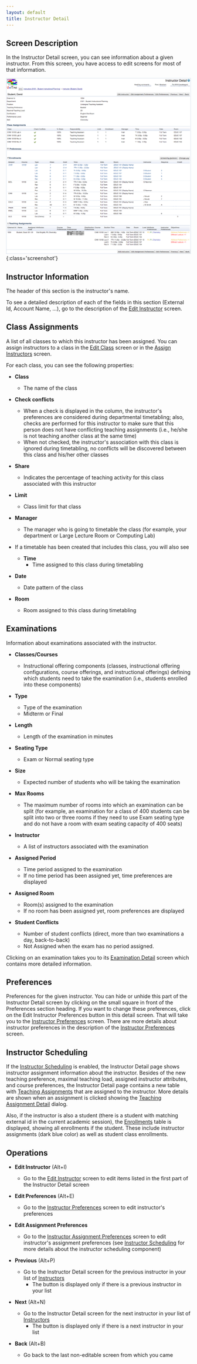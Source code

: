 ```yaml
---
layout: default
title: Instructor Detail
---
```



## Screen Description

In the Instructor Detail screen, you can see information about a given instructor. From this screen, you have access to edit screens for most of that information.

![Instructor Detail](images/instructor-detail-1.png){:class='screenshot'}

## Instructor Information

The header of this section is the instructor's name.

To see a detailed description of each of the fields in this section (External Id, Account Name, ...), go to the description of the [Edit Instructor](edit-instructor) screen.

## Class Assignments

A list of all classes to which this instructor has been assigned. You can assign instructors to a class in the [Edit Class](edit-class) screen or in the [Assign Instructors](assign-instructors) screen.

For each class, you can see the following properties:

* **Class**
	* The name of the class

* **Check conflicts**
	* When a check is displayed in the column, the instructor's preferences are considered during departmental timetabling; also, checks are performed for this instructor to make sure that this person does not have conflicting teaching assignments (i.e., he/she is not teaching another class at the same time)
	* When not checked, the instructor's association with this class is ignored during timetabling, no conflicts will be discovered between this class and his/her other classes

* **Share**
	* Indicates the percentage of teaching activity for this class associated with this instructor

* **Limit**
	* Class limit for that class

* **Manager**
	* The manager who is going to timetable the class (for example, your department or Large Lecture Room or Computing Lab)

* If a timetable has been created that includes this class, you will also see
	* **Time**
		* Time assigned to this class during timetabling

* **Date**
	* Date pattern of the class

* **Room**
	* Room assigned to this class during timetabling

## Examinations

Information about examinations associated with the instructor.

* **Classes/Courses**
	* Instructional offering components (classes, instructional offering configurations, course offerings, and instructional offerings) defining which students need to take the examination (i.e., students enrolled into these components)

* **Type**
	* Type of the examination
	* Midterm or Final

* **Length**
	* Length of the examination in minutes

* **Seating Type**
	* Exam or Normal seating type

* **Size**
	* Expected number of students who will be taking the examination

* **Max Rooms**
	* The maximum number of rooms into which an examination can be split (for example, an examination for a class of 400 students can be split into two or three rooms if they need to use Exam seating type and do not have a room with exam seating capacity of 400 seats)

* **Instructor**
	* A list of instructors associated with the examination

* **Assigned Period**
	* Time period assigned to the examination
	* If no time period has been assigned yet, time preferences are displayed

* **Assigned Room**
	* Room(s) assigned to the examination
	* If no room has been assigned yet, room preferences are displayed

* **Student Conflicts**
	* Number of student conflicts (direct, more than two examinations a day, back-to-back)
	* Not Assigned when the exam has no period assigned.

Clicking on an examination takes you to its [Examination Detail](examination-detail) screen which contains more detailed information.

## Preferences

Preferences for the given instructor. You can hide or unhide this part of the Instructor Detail screen by clicking on the small square in front of the Preferences section heading. If you want to change these preferences, click on the Edit Instructor Preferences button in this detail screen. That will take you to the [Instructor Preferences](instructor-preferences) screen. There are more details about instructor preferences in the description of the [Instructor Preferences](instructor-preferences) screen.

## Instructor Scheduling

If the [Instructor Scheduling](instructor-scheduling) is enabled, the Instructor Detail page shows instructor assignment information about the instructor. Besides of the new teaching preference, maximal teaching load, assigned instructor attributes, and course preferences, the Instructor Detail page contains a new table with [Teaching Assignments](teaching-assignments) that are assigned to the instructor. More details are shown when an assignment is clicked showing the [Teaching Assignment Detail](teaching-assignment-detail) dialog.

Also, if the instructor is also a student (there is a student with matching external id in the current academic session), the [Enrollments](enrollments-of-class-or-course) table is displayed, showing all enrollments if the student. These include instructor assignments (dark blue color) as well as student class enrollments.

## Operations

* **Edit Instructor** (Alt+I)
	* Go to the [Edit Instructor](edit-instructor) screen to edit items listed in the first part of the Instructor Detail screen

* **Edit Preferences** (Alt+E)
	* Go to the [Instructor Preferences](instructor-preferences) screen to edit instructor's preferences

* **Edit Assignment Preferences**
	* Go to the [Instructor Assignment Preferences](instructor-assignment-preferences) screen to edit instructor's assignment preferences (see [Instructor Scheduling](instructor-scheduling) for more details about the instructor scheduling component)

* **Previous** (Alt+P)
	* Go to the Instructor Detail screen for the previous instructor in your list of [Instructors](instructors)
		* The button is displayed only if there is a previous instructor in your list

* **Next** (Alt+N)
	* Go to the Instructor Detail screen for the next instructor in your list of [Instructors](instructors)
		* The button is displayed only if there is a next instructor in your list

* **Back** (Alt+B)
	* Go back to the last non-editable screen from which you came
